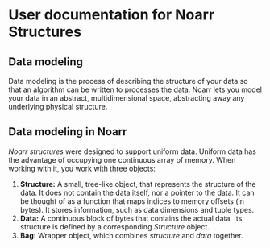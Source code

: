 # User documentation for Noarr Structures

## Data modeling

Data modeling is the process of describing the structure of your data so that an algorithm can be written to processes the data. Noarr lets you model your data in an abstract, multidimensional space, abstracting away any underlying physical structure.

## Data modeling in Noarr

*Noarr structures* were designed to support uniform data. Uniform data has the advantage of occupying one continuous array of memory. When working with it, you work with three objects:

1. **Structure:** A small, tree-like object, that represents the structure of the data. It does not contain the data itself, nor a pointer to the data. It can be thought of as a function that maps indices to memory offsets (in bytes). It stores information, such as data dimensions and tuple types.
2. **Data:** A continuous block of bytes that contains the actual data. Its structure is defined by a corresponding *Structure* object.
3. **Bag:** Wrapper object, which combines *structure* and *data* together.
